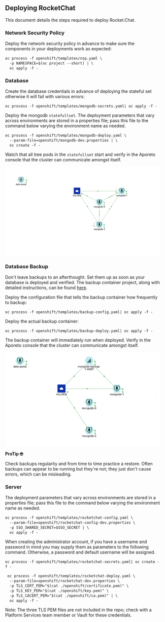 ## Deploying RocketChat

This document details the steps required to deploy Rocket.Chat.

### Network Security Policy

Deploy the network security policy in advance to make sure the components in your deployments work as expected:

```console
oc process -f openshift/templates/nsp.yaml \
  -p NAMESPACE=$(oc project --short) | \
  oc apply -f -
```

### Database

Create the database credentials in advance of deploying the stateful set otherwise it will fail with various errors:

```console
oc process -f openshift/templates/mongodb-secrets.yaml| oc apply -f - 
```

Deploy the mongodb `statefullset`. The deployment parameters that vary across environments are stored in a properties file; pass this file to the command below varying the environment name as needed.

```console
oc process -f openshift/templates/mongodb-deploy.yaml \
  --param-file=openshift/mongodb-dev.properties | \
  oc create -f -
```
Watch that all tree pods in the `statefullset` start and verify in the Aporeto console that the cluster can communicate amongst itself.

![Mongo Communications](mongo-pod-comm.png "Mongo Comms")

### Database Backup

Don't leave backups to an afterthought. Set them up as soon as your database is deployed and verified. The backup container project, along with detailed instructions, can be found [here](https://github.com/BCDevOps/backup-container).

Deploy the configuration file that tells the backup container how frequently to backup:

```console
oc process -f openshift/templates/backup-config.yaml| oc apply -f -
```

Deploy the actual backup container:

```console
oc process -f openshift/templates/backup-deploy.yaml| oc apply -f -
```

The backup container will immediately run when deployed. Verify in the Aporeto console that the cluster can communicate amongst itself.

![Mongo Backup Communications](mongo-backup-comm.png "Backup Comms")

**ProTip 🤓**

Check backups regularity and from time to time practice a restore. Often backups can appear to be running but they're not; they just don't cause errors, which can be misleading.

### Server

The deployment parameters that vary across environments are stored in a properties file; pass this file to the command below varying the environment name as needed.

```console
oc process -f openshift/templates/rocketchat-config.yaml \
  --param-file=openshift/rocketchat-config-dev.properties \
  -p SSO_SHARED_SECRET=$SSO_SECRET | \
  oc apply -f -
```

When creating the administrator account, if you have a username and password in mind you may supply them as parameters to the following command. Otherwise, a password and default username will be assigned.

```console
oc process -f openshift/templates/rocketchat-secrets.yaml| oc create -f -
```

```console
 oc process -f openshift/templates/rocketchat-deploy.yaml \
  --param-file=openshift/rocketchat-dev.properties \
  -p TLS_CERT_PEM="$(cat ./openshift/certificate.pem)" \
  -p TLS_KEY_PEM="$(cat ./openshift/key.pem)" \
  -p TLS_CACERT_PEM="$(cat ./openshift/ca.pem)" | \
  oc apply -f -
```

Note: The three TLS PEM files are not included in the repo; check with a Platform Services team member or Vault for these credentials.

